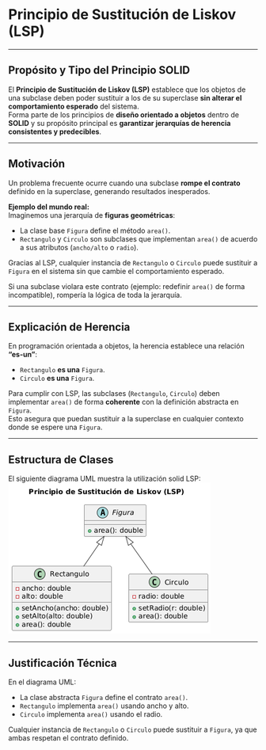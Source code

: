 # Principio de Sustitución de Liskov (LSP)

---

## Propósito y Tipo del Principio SOLID

El **Principio de Sustitución de Liskov (LSP)** establece que los objetos de una subclase deben poder sustituir a los de su superclase **sin alterar el comportamiento esperado** del sistema.  
Forma parte de los principios de **diseño orientado a objetos** dentro de **SOLID** y su propósito principal es **garantizar jerarquías de herencia consistentes y predecibles**.

---

## Motivación

Un problema frecuente ocurre cuando una subclase **rompe el contrato** definido en la superclase, generando resultados inesperados.

**Ejemplo del mundo real:**  
Imaginemos una jerarquía de **figuras geométricas**:

- La clase base `Figura` define el método `area()`.
- `Rectangulo` y `Circulo` son subclases que implementan `area()` de acuerdo a sus atributos (`ancho/alto` o `radio`).

Gracias al LSP, cualquier instancia de `Rectangulo` o `Circulo` puede sustituir a `Figura` en el sistema sin que cambie el comportamiento esperado.

Si una subclase violara este contrato (ejemplo: redefinir `area()` de forma incompatible), rompería la lógica de toda la jerarquía.

---

## Explicación de Herencia

En programación orientada a objetos, la herencia establece una relación **“es-un”**:

- `Rectangulo` **es una** `Figura`.
- `Circulo` **es una** `Figura`.

Para cumplir con LSP, las subclases (`Rectangulo`, `Circulo`) deben implementar `area()` de forma **coherente** con la definición abstracta en `Figura`.  
Esto asegura que puedan sustituir a la superclase en cualquier contexto donde se espere una `Figura`.

---

## Estructura de Clases

El siguiente diagrama UML muestra la utilización solid LSP:
![LSP](../../diagramas/01-diagrama-clases/01-solid-03-lsp.png)

---

## Justificación Técnica

En el diagrama UML:

- La clase abstracta `Figura` define el contrato `area()`.
- `Rectangulo` implementa `area()` usando ancho y alto.
- `Circulo` implementa `area()` usando el radio.

Cualquier instancia de `Rectangulo` o `Circulo` puede sustituir a `Figura`, ya que ambas respetan el contrato definido.
